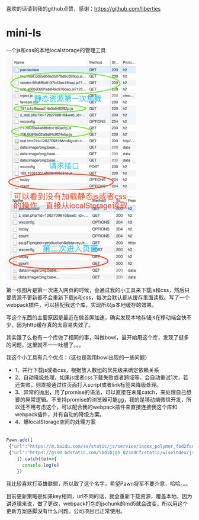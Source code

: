 喜欢的话请到我的github点赞，感谢：https://github.com/liberties

# mini-ls

一个js和css的本地localstorage的管理工具

<img width="350"  src="https://github.com/liberties/mini-ls/blob/master/assets/1.jpg"/>

<img width="350"  src="https://github.com/liberties/mini-ls/blob/master/assets/2.jpg"/>

第一张图片是第一次进入网页的时候，会通过我的小工具来下载js和css，然后只要资源不更新都不会重新下载js和css，每次会默认都从缓存里面读取。写了一个webpack插件，可以搭配我这个库，实现所以js本地缓存的效果。

写这个东西的主要原因是最近在做首屏加速，确实发现本地存储js在移动端会快不少，因为http缓存真的太容易失效了。

其实饿了么也有一个库做了相同的事，叫做bowl，最开始用这个库，发现了挺多的问题，这里就不一一吐槽了。。。

我这个小工具有几个优点：（这也是我用bowl出现的一些问题）

- 1、并行下载js或者css，根据放入数组的优先级来确定依赖关系
- 2、自动降级处理，如果js或者css下载失败或者跨域等，会自动重试1次，若还失败，则直接通过往页面打入script或者link标签来降级处理。
- 3、异常的抛出，用了promise的语法，可以直接在末尾catch，来处理自己想要的异常逻辑。不支持promise的浏览器可能gg，我的是移动端微信开发，所以还不用考虑这个，可以配合我的webpack插件来直接连接我这个库和webpack插件，并有自动的降级方案。
- 4、爆localStorage空间的处理方案

```javascript

Pawn.add([
 {"url":"https://m.baidu.com/se/static/js/service/index_polymer_fbd2fce.js","key":'kuayujs'},//跨域js,发现跨域，自动降级jsonp处理
 {"url":"https://gss0.bdstatic.com/5bd1bjqh_Q23odCf/static/wiseindex/js/package/newsActivity_f6d3b0f.js","key":"bukuayujs"}//不跨域js，走本地存储
    ]).catch((e)=>{
      console.log(e)
    })
```

我比较喜欢打英雄联盟，所以取了这个名字，希望Pawn将军不要介意，哈哈。。。

目前更新策略是如果key相同，url不同的话，就会重新下载资源，覆盖本地，因为讲道理来说，做了更改，webpack打包的jschunk的md5就会改变，所以用这个更新方案感脚没有什么问题。公司项目已正常使用。
